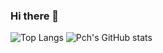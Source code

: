 ### Hi there 👋
![Top Langs](https://github-readme-stats.vercel.app/api/top-langs/?username=pch8349&layout=compact)
![Pch's GitHub stats](https://github-readme-stats.vercel.app/api?username=pch8349&show_icons=true&theme=radical)
<!--
**pch8349/pch8349** is a ✨ _special_ ✨ repository because its `README.md` (this file) appears on your GitHub profile.

Here are some ideas to get you started:

- 🔭 I’m currently working on ...
- 🌱 I’m currently learning ...
- 👯 I’m looking to collaborate on ...
- 🤔 I’m looking for help with ...
- 💬 Ask me about ...
- 📫 How to reach me: ...
- 😄 Pronouns: ...
- ⚡ Fun fact: ...
-->
